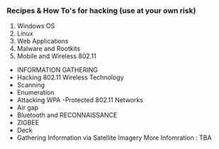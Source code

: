 ###  Recipes & How To's for hacking (use at your own risk)
1. Windows OS
2. Linux
3. Web Applications
4. Malware and Rootkits
5. Mobile and Wireless 802.11 

- INFORMATION GATHERING
-  Hacking 802.11 Wireless Technology
-  Scanning
-  Enumeration
-  Attacking WPA -Protected  802.11 Networks 
-  Air gap
-  Bluetooth and RECONNAISSANCE
-  ZIGBEE
-  Deck
-  Gathering Information via Satellite Imagery
More Infomration : TBA
